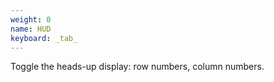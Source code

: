 ```yaml
---
weight: 0
name: HUD
keyboard: _tab_
---
```

Toggle the heads-up display: row numbers, column numbers.